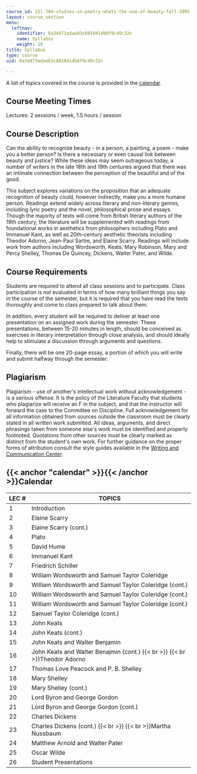 ```yaml
---
course_id: 21l-704-studies-in-poetry-whats-the-use-of-beauty-fall-2005
layout: course_section
menu:
  leftnav:
    identifier: 6a3d473adae03c601841db8f9c49c32c
    name: Syllabus
    weight: 10
title: Syllabus
type: course
uid: 6a3d473adae03c601841db8f9c49c32c

---
```


A list of topics covered in the course is provided in the [calendar](#calendar).

Course Meeting Times
--------------------

Lectures: 2 sessions / week, 1.5 hours / session

Course Description
------------------

Can the ability to recognize beauty - in a person, a painting, a poem - make you a better person? Is there a necessary or even causal link between beauty and justice? While these ideas may seem outrageous today, a number of writers in the late 18th and 19th centuries argued that there was an intimate connection between the perception of the beautiful and of the good.

This subject explores variations on the proposition that an adequate recognition of beauty could, however indirectly, make you a more humane person. Readings extend widely across literary and non-literary genres, including lyric poetry and the novel, philosophical prose and essays. Though the majority of texts will come from British literary authors of the 19th century, the literature will be supplemented with readings from foundational works in aesthetics from philosophers including Plato and Immanuel Kant, as well as 20th-century aesthetic theorists including Theodor Adorno, Jean-Paul Sartre, and Elaine Scarry. Readings will include work from authors including Wordsworth, Keats, Mary Robinson, Mary and Percy Shelley, Thomas De Quincey, Dickens, Walter Pater, and Wilde.

Course Requirements
-------------------

Students are required to attend all class sessions and to participate. Class participation is not evaluated in terms of how many brilliant things you say in the course of the semester, but it is required that you have read the texts thoroughly and come to class prepared to talk about them.

In addition, every student will be required to deliver at least one presentation on an assigned work during the semester. These presentations, between 15-20 minutes in length, should be conceived as exercises in literary interpretation through close analysis, and should ideally help to stimulate a discussion through arguments and questions.

Finally, there will be one 20-page essay, a portion of which you will write and submit halfway through the semester.

Plagiarism
----------

Plagiarism - use of another's intellectual work without acknowledgement - is a serious offense. It is the policy of the Literature Faculty that students who plagiarize will receive an F in the subject, and that the instructor will forward the case to the Committee on Discipline. Full acknowledgement for all information obtained from sources outside the classroom must be clearly stated in all written work submitted. All ideas, arguments, and direct phrasings taken from someone else's work must be identified and properly footnoted. Quotations from other sources must be clearly marked as distinct from the student's own work. For further guidance on the proper forms of attribution consult the style guides available in the [Writing and Communication Center](http://web.mit.edu/writing/Center/).

{{< anchor "calendar" >}}{{< /anchor >}}Calendar
------------------------------------------------

| LEC # | TOPICS |
| --- | --- |
| 1 | Introduction |
| 2 | Elaine Scarry |
| 3 | Elaine Scarry (cont.) |
| 4 | Plato |
| 5 | David Hume |
| 6 | Immanuel Kant |
| 7 | Friedrich Schiller |
| 8 | William Wordsworth and Samuel Taylor Coleridge |
| 9 | William Wordsworth and Samuel Taylor Coleridge (cont.) |
| 10 | William Wordsworth and Samuel Taylor Coleridge (cont.) |
| 11 | William Wordsworth and Samuel Taylor Coleridge (cont.) |
| 12 | Samuel Taylor Coleridge (cont.) |
| 13 | John Keats |
| 14 | John Keats (cont.) |
| 15 | John Keats and Walter Benjamin |
| 16 | John Keats and Walter Benajmin (cont.)  {{< br >}}  {{< br >}}Theodor Adorno |
| 17 | Thomas Love Peacock and P. B. Shelley |
| 18 | Mary Shelley |
| 19 | Mary Shelley (cont.) |
| 20 | Lord Byron and George Gordon |
| 21 | Lord Byron and George Gordon (cont.) |
| 22 | Charles Dickens |
| 23 | Charles Dickens (cont.)  {{< br >}}  {{< br >}}Martha Nussbaum |
| 24 | Matthew Arnold and Walter Pater |
| 25 | Oscar Wilde |
| 26 | Student Presentations